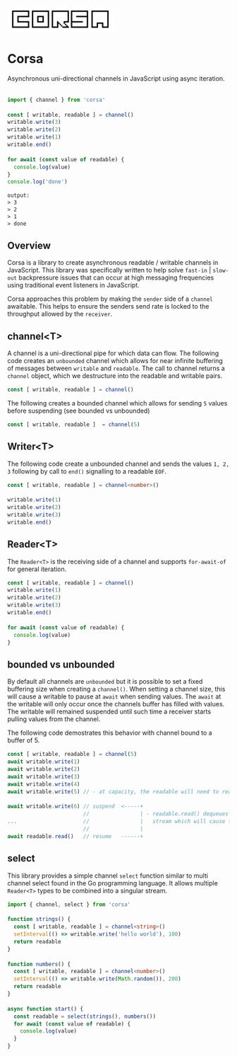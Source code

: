 ![logo](./docs/logo.png)

# Corsa

Asynchronous uni-directional channels in JavaScript using async iteration.

```typescript

import { channel } from 'corsa'

const [ writable, readable ] = channel()
writable.write(3)
writable.write(2)
writable.write(1)
writable.end()

for await (const value of readable) {
  console.log(value)
}
console.log('done')
```
```
output:
> 3
> 2
> 1
> done
```

## Overview

Corsa is a library to create asynchronous readable / writable channels in JavaScript. This library was specifically written to help solve `fast-in` | `slow-out` backpressure issues that can occur at high messaging frequencies using traditional event listeners in JavaScript.

Corsa approaches this problem by making the `sender` side of a `channel` awaitable. This helps to ensure the senders send rate is locked to the throughput allowed by the `receiver`.

## channel&lt;T&gt;

A channel is a uni-directional pipe for which data can flow. The following code creates an `unbounded` channel which allows for near infinite buffering of messages between `writable` and `readable`. The call to channel returns a `channel` object, which we destructure into the readable and writable pairs.

```typescript
const [ writable, readable ] = channel()
```
The following creates a bounded channel which allows for sending `5` values before suspending (see bounded vs unbounded)

```typescript
const [ writable, readable ]  = channel(5)
```

## Writer&lt;T&gt;

The following code create a unbounded channel and sends the values `1, 2, 3` following by call to `end()` signalling to a readable `EOF`.

```typescript
const [ writable, readable ] = channel<number>()

writable.write(1)
writable.write(2)
writable.write(3)
writable.end()

```

## Reader&lt;T&gt;

The `Reader<T>` is the receiving side of a channel and supports `for-await-of` for general iteration. 

```typescript
const [ writable, readable ] = channel()
writable.write(1)
writable.write(2)
writable.write(3)
writable.end()

for await (const value of readable) {
  console.log(value)
}

```

## bounded vs unbounded

By default all channels are `unbounded` but it is possible to set a fixed buffering size when creating a `channel()`. When setting a channel size, this will cause a writable to pause at `await` when sending values. The `await` at the writable will only occur once the channels buffer has filled with values. The writable will remained suspended until such time a receiver starts pulling values from the channel.

The following code demostrates this behavior with channel bound to a buffer of 5.

```typescript
const [ writable, readable ] = channel(5)
await writable.write(1) 
await writable.write(2) 
await writable.write(3) 
await writable.write(4) 
await writable.write(5) // - at capacity, the readable will need to read something.

await writable.write(6) // suspend  <-----+
                        //                | - readable.read() dequeues one element from the
...                     //                |   stream which will cause the writable to resume.
                        //                |  
await readable.read()   // resume   ------+
```

## select

This library provides a simple channel `select` function similar to multi channel select found in the Go programming language. It allows multiple `Reader<T>` types to be combined into a singular stream.

```typescript
import { channel, select } from 'corsa'

function strings() {
  const [ writable, readable ] = channel<string>()
  setInterval(() => writable.write('hello world'), 100)
  return readable
}

function numbers() {
  const [ writable, readable ] = channel<number>()
  setInterval(() => writable.write(Math.random()), 200)
  return readable
}

async function start() {
  const readable = select(strings(), numbers())
  for await (const value of readable) {
    console.log(value)
  }
}
```
